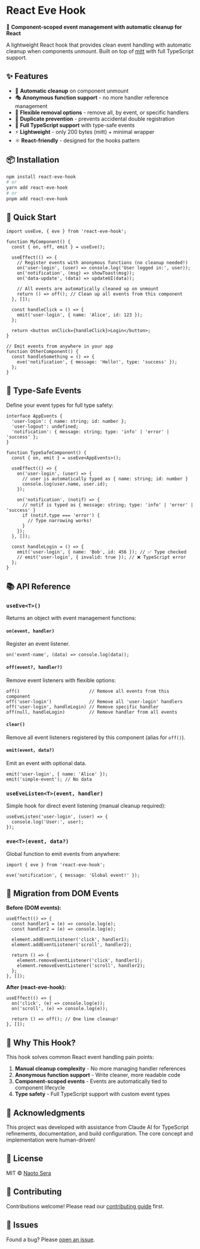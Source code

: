 # React Eve Hook

🎯 **Component-scoped event management with automatic cleanup for React**

A lightweight React hook that provides clean event handling with automatic cleanup when components unmount. Built on top of [mitt](https://github.com/developit/mitt) with full TypeScript support.

## ✨ Features

- 🧹 **Automatic cleanup** on component unmount
- 🎭 **Anonymous function support** - no more handler reference management
- 🔧 **Flexible removal options** - remove all, by event, or specific handlers
- 🚫 **Duplicate prevention** - prevents accidental double registration
- 📘 **Full TypeScript support** with type-safe events
- ⚡ **Lightweight** - only 200 bytes (mitt) + minimal wrapper
- ⚛️ **React-friendly** - designed for the hooks pattern

## 📦 Installation

```bash
npm install react-eve-hook
# or
yarn add react-eve-hook
# or
pnpm add react-eve-hook
```

## 🚀 Quick Start

```tsx
import useEve, { eve } from 'react-eve-hook';

function MyComponent() {
  const { on, off, emit } = useEve();

  useEffect(() => {
    // Register events with anonymous functions (no cleanup needed!)
    on('user-login', (user) => console.log('User logged in:', user));
    on('notification', (msg) => showToast(msg));
    on('data-update', (data) => updateUI(data));
    
    // All events are automatically cleaned up on unmount
    return () => off(); // Clean up all events from this component
  }, []);

  const handleClick = () => {
    emit('user-login', { name: 'Alice', id: 123 });
  };

  return <button onClick={handleClick}>Login</button>;
}

// Emit events from anywhere in your app
function OtherComponent() {
  const handleSomething = () => {
    eve('notification', { message: 'Hello!', type: 'success' });
  };
}
```

## 🎯 Type-Safe Events

Define your event types for full type safety:

```tsx
interface AppEvents {
  'user-login': { name: string; id: number };
  'user-logout': undefined;
  'notification': { message: string; type: 'info' | 'error' | 'success' };
}

function TypeSafeComponent() {
  const { on, emit } = useEve<AppEvents>();

  useEffect(() => {
    on('user-login', (user) => {
      // user is automatically typed as { name: string; id: number }
      console.log(user.name, user.id);
    });

    on('notification', (notif) => {
      // notif is typed as { message: string; type: 'info' | 'error' | 'success' }
      if (notif.type === 'error') {
        // Type narrowing works!
      }
    });
  }, []);

  const handleLogin = () => {
    emit('user-login', { name: 'Bob', id: 456 }); // ✅ Type checked
    // emit('user-login', { invalid: true }); // ❌ TypeScript error
  };
}
```

## 📚 API Reference

### `useEve<T>()`

Returns an object with event management functions:

#### `on(event, handler)`
Register an event listener.

```tsx
on('event-name', (data) => console.log(data));
```

#### `off(event?, handler?)`
Remove event listeners with flexible options:

```tsx
off()                          // Remove all events from this component
off('user-login')              // Remove all 'user-login' handlers
off('user-login', handleLogin) // Remove specific handler
off(null, handleLogin)         // Remove handler from all events
```

#### `clear()`
Remove all event listeners registered by this component (alias for `off()`).

#### `emit(event, data?)`
Emit an event with optional data.

```tsx
emit('user-login', { name: 'Alice' });
emit('simple-event'); // No data
```

### `useEveListen<T>(event, handler)`

Simple hook for direct event listening (manual cleanup required):

```tsx
useEveListen('user-login', (user) => {
  console.log('User:', user);
});
```

### `eve<T>(event, data?)`

Global function to emit events from anywhere:

```tsx
import { eve } from 'react-eve-hook';

eve('notification', { message: 'Global event!' });
```

## 🔄 Migration from DOM Events

**Before (DOM events):**
```tsx
useEffect(() => {
  const handler1 = (e) => console.log(e);
  const handler2 = (e) => console.log(e);
  
  element.addEventListener('click', handler1);
  element.addEventListener('scroll', handler2);
  
  return () => {
    element.removeEventListener('click', handler1);
    element.removeEventListener('scroll', handler2);
  };
}, []);
```

**After (react-eve-hook):**
```tsx
useEffect(() => {
  on('click', (e) => console.log(e));
  on('scroll', (e) => console.log(e));
  
  return () => off(); // One line cleanup!
}, []);
```

## 🤝 Why This Hook?

This hook solves common React event handling pain points:

1. **Manual cleanup complexity** - No more managing handler references
2. **Anonymous function support** - Write cleaner, more readable code
3. **Component-scoped events** - Events are automatically tied to component lifecycle
4. **Type safety** - Full TypeScript support with custom event types

## 🙏 Acknowledgments

This project was developed with assistance from Claude AI for TypeScript refinements, documentation, and build configuration. The core concept and implementation were human-driven!

## 📄 License

MIT © [Naoto Sera](https://github.com/sera4am)

## 🤝 Contributing

Contributions welcome! Please read our [contributing guide](CONTRIBUTING.md) first.

## 🐛 Issues

Found a bug? Please [open an issue](https://github.com/sera4am/react-eve-hook/issues).